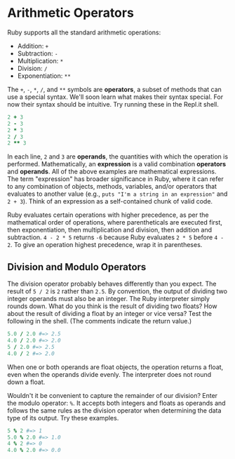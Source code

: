 # Arithmetic Operators

Ruby supports all the standard arithmetic operations:

* Addition: `+`
* Subtraction: `-`
* Multiplication: `*`
* Division: `/`
* Exponentiation: `**`

The `+`, `-`, `*`, `/`, and `**` symbols are **operators**, a subset of methods
that can use a special syntax. We'll soon learn what makes their syntax special.
For now their syntax should be intuitive. Try running these in the Repl.it
shell.

```ruby
2 + 3
2 - 3
2 * 3
2 / 3
2 ** 3
```

In each line, `2` and `3` are **operands**, the quantities with which the
operation is performed. Mathematically, an **expression** is a valid combination
**operators** and **operands**. All of the above examples are mathematical
expressions. The term "expression" has broader significance in Ruby, where it
can refer to any combination of objects, methods, variables, and/or operators that
evaluates to another value (e.g., `puts "I'm a string in an expression"` and `2 +
3`). Think of an expression as a self-contained chunk of valid code.

Ruby evaluates certain operations with higher precedence, as per the
mathematical order of operations, where parentheticals are executed first, then
exponentiation, then multiplication and division, then addition and subtraction.
`4 - 2 * 5` returns `-6` because Ruby evaluates `2 * 5` before `4 - 2`. To give
an operation highest precedence, wrap it in parentheses.


## Division and Modulo Operators

The division operator probably behaves differently than you expect. The result
of `5 / 2` is `2` rather than `2.5`. By convention, the output of dividing two
integer operands must also be an integer. The Ruby interpreter simply rounds
down. What do you think is the result of dividing two floats? How about the
result of dividing a float by an integer or vice versa? Test the following in
the shell. (The comments indicate the return value.)

```ruby
5.0 / 2.0 #=> 2.5
4.0 / 2.0 #=> 2.0
5 / 2.0 #=> 2.5
4.0 / 2 #=> 2.0
```

When one or both operands are float objects, the operation returns a float, even
when the operands divide evenly. The interpreter does not round down a float.

Wouldn't it be convenient to capture the remainder of our division? Enter the
modulo operator: `%`. It accepts both integers and floats as operands and
follows the same rules as the division operator when determining the data type
of its output. Try these examples.

```ruby
5 % 2 #=> 1
5.0 % 2.0 #=> 1.0
4 % 2 #=> 0
4.0 % 2.0 #=> 0.0
```
